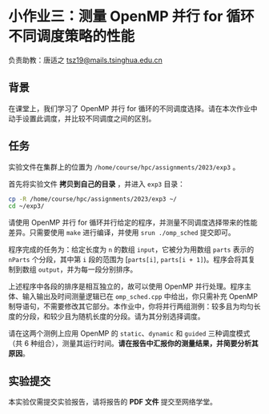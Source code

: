 # 小作业三：测量 OpenMP 并行 for 循环不同调度策略的性能

负责助教：唐适之 tsz19@mails.tsinghua.edu.cn

## 背景

在课堂上，我们学习了 OpenMP 并行 for 循环的不同调度选择。请在本次作业中动手设置此调度，并比较不同调度之间的区别。

## 任务

实验文件在集群上的位置为 `/home/course/hpc/assignments/2023/exp3` 。

首先将实验文件 **拷贝到自己的目录** ，并进入 `exp3` 目录：

```bash
cp -R /home/course/hpc/assignments/2023/exp3 ~/
cd ~/exp3/
```

请使用 OpenMP 并行 for 循环并行给定的程序，并测量不同调度选择带来的性能差异。只需要使用 `make` 进行编译，并使用 `srun ./omp_sched` 提交即可。

程序完成的任务为：给定长度为 `n` 的数组 `input`，它被分为用数组 `parts` 表示的 `nParts` 个分段，其中第 `i` 段的范围为 [`parts[i]`, `parts[i + 1]`)。程序会将其复制到数组 `output`，并为每一段分别排序。

上述程序中各段的排序是相互独立的，故可以使用 OpenMP 并行处理。程序主体、输入输出及时间测量逻辑已在 `omp_sched.cpp` 中给出，你只需补充 OpenMP 制导语句，不需要修改其它部分。本作业中，你将并行两组测例：较多且为均匀长度的分段，和较少且为随机长度的分段。请为其分别选择调度。

请在这两个测例上应用 OpenMP 的 `static`、`dynamic` 和 `guided` 三种调度模式（共 6 种组合），测量其运行时间。**请在报告中汇报你的测量结果，并简要分析其原因**。

## 实验提交

本实验仅需提交实验报告，请将报告的 **PDF 文件** 提交至网络学堂。
